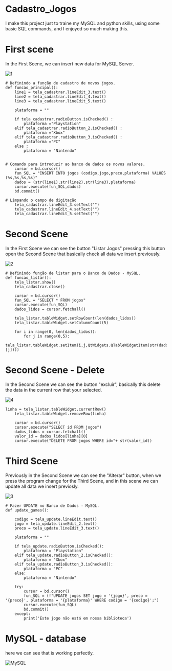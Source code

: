# Cadastro_Jogos

I make this project just to traine my MySQL and python skills, using some basic SQL commands, and I enjoyed so much making this.


# First scene 

In the First Scene, we can insert new data for MySQL Server.

![1](https://user-images.githubusercontent.com/73801769/98025092-0812cc80-1de8-11eb-8738-9c47499aa388.png)


```
# Definindo a função de cadastro de novos jogos.
def funcao_principal():
    line1 = tela_cadastrar.lineEdit_3.text()
    line2 = tela_cadastrar.lineEdit_4.text()
    line3 = tela_cadastrar.lineEdit_5.text()

    plataforma = ""

    if tela_cadastrar.radioButton.isChecked() :
        plataforma ="Playstation"
    elif tela_cadastrar.radioButton_2.isChecked() :
        plataforma ="Xbox"
    elif tela_cadastrar.radioButton_3.isChecked() :
        plataforma ="PC"
    else :
        plataforma = "Nintendo"


# Comando para introduzir ao banco de dados os novos valores.
    cursor = bd.cursor()
    fun_SQL = "INSERT INTO jogos (codigo,jogo,preco,plataforma) VALUES (%s,%s,%s,%s)"
    dados = (str(line1),str(line2),str(line3),plataforma)
    cursor.execute(fun_SQL,dados)
    bd.commit()

# Limpando o campo de digitação
    tela_cadastrar.lineEdit_3.setText("")
    tela_cadastrar.lineEdit_4.setText("")
    tela_cadastrar.lineEdit_5.setText("")
```

# Second Scene
In the First Scene we can see the button "Listar Jogos" pressing this button open the Second Scene that basically check all data we insert previously.

![2](https://user-images.githubusercontent.com/73801769/98026761-617bfb00-1dea-11eb-9b2d-a881e009e0d7.png)

```
# Definindo função de listar para o Banco de Dados - MySQL.
def funcao_listar():
    tela_listar.show()
    tela_cadastrar.close()

    cursor = bd.cursor()
    fun_SQL = "SELECT * FROM jogos"
    cursor.execute(fun_SQL)
    dados_lidos = cursor.fetchall()

    tela_listar.tableWidget.setRowCount(len(dados_lidos))
    tela_listar.tableWidget.setColumnCount(5)

    for i in range(0, len(dados_lidos)):
        for j in range(0,5):
            tela_listar.tableWidget.setItem(i,j,QtWidgets.QTableWidgetItem(str(dados_lidos[i][j])))

```

# Second Scene - Delete
In the Second Scene we can see the button "excluir", basically this delete the data in the current row that your selected.

![4](https://user-images.githubusercontent.com/73801769/98028082-56c26580-1dec-11eb-8bd3-5948d79e8537.png)

```
linha = tela_listar.tableWidget.currentRow()
    tela_listar.tableWidget.removeRow(linha)

    cursor = bd.cursor()
    cursor.execute("SELECT id FROM jogos")
    dados_lidos = cursor.fetchall()
    valor_id = dados_lidos[linha][0]
    cursor.execute("DELETE FROM jogos WHERE id="+ str(valor_id))
```

# Third Scene
Previously in the Second Scene we can see the "Alterar" button, when we press the program change for the Third Scene, and in this scene we can update all data we insert previosly.

![3](https://user-images.githubusercontent.com/73801769/98026773-65a81880-1dea-11eb-94cc-af43b9ad22ef.png)

```
# Fazer UPDATE no Banco de Dados - MySQL.
def update_games():

    codigo = tela_update.lineEdit.text()
    jogo = tela_update.lineEdit_2.text()
    preco = tela_update.lineEdit_3.text()
    
    plataforma = ""

    if tela_update.radioButton.isChecked():
        plataforma = "Playstation"
    elif tela_update.radioButton_2.isChecked():
        plataforma = "Xbox"
    elif tela_update.radioButton_3.isChecked():
        plataforma = "PC"
    else:
        plataforma = "Nintendo"

    try:
        cursor = bd.cursor()
        fun_SQL = (f"UPDATE jogos SET jogo = '{jogo}', preco = '{preco}', plataforma = '{plataforma}' WHERE codigo = '{codigo}';")
        cursor.execute(fun_SQL)
        bd.commit()
    except:
        print('Este jogo não está em nossa biblioteca')
```

# MySQL - database

here we can see that is working perfectly.

![MySQL](https://user-images.githubusercontent.com/73801769/98028927-8a51bf80-1ded-11eb-9b70-4f263bf7f7f4.png)
